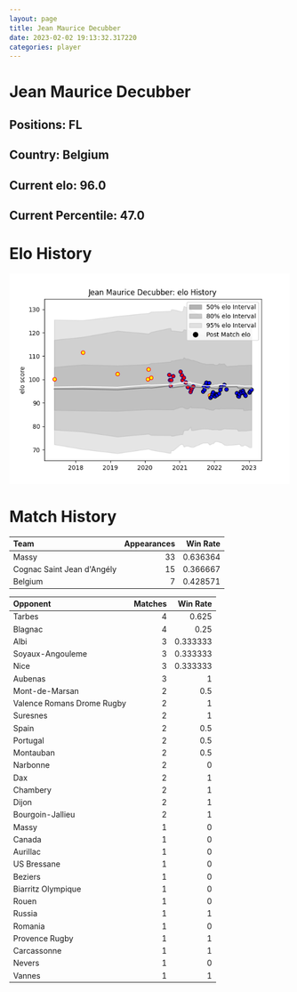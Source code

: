 ```yaml
---  
layout: page  
title: Jean Maurice Decubber  
date: 2023-02-02 19:13:32.317220  
categories: player  
---
```

# Jean Maurice Decubber

## Positions: FL

## Country: Belgium

## Current elo: 96.0

## Current Percentile: 47.0

# Elo History


![elo history](history_JeanMauriceDecubber.png)
# Match History


| Team                       |   Appearances |   Win Rate |
|:---------------------------|--------------:|-----------:|
| Massy                      |            33 |   0.636364 |
| Cognac Saint Jean d'Angély |            15 |   0.366667 |
| Belgium                    |             7 |   0.428571 |

| Opponent                   |   Matches |   Win Rate |
|:---------------------------|----------:|-----------:|
| Tarbes                     |         4 |   0.625    |
| Blagnac                    |         4 |   0.25     |
| Albi                       |         3 |   0.333333 |
| Soyaux-Angouleme           |         3 |   0.333333 |
| Nice                       |         3 |   0.333333 |
| Aubenas                    |         3 |   1        |
| Mont-de-Marsan             |         2 |   0.5      |
| Valence Romans Drome Rugby |         2 |   1        |
| Suresnes                   |         2 |   1        |
| Spain                      |         2 |   0.5      |
| Portugal                   |         2 |   0.5      |
| Montauban                  |         2 |   0.5      |
| Narbonne                   |         2 |   0        |
| Dax                        |         2 |   1        |
| Chambery                   |         2 |   1        |
| Dijon                      |         2 |   1        |
| Bourgoin-Jallieu           |         2 |   1        |
| Massy                      |         1 |   0        |
| Canada                     |         1 |   0        |
| Aurillac                   |         1 |   0        |
| US Bressane                |         1 |   0        |
| Beziers                    |         1 |   0        |
| Biarritz Olympique         |         1 |   0        |
| Rouen                      |         1 |   0        |
| Russia                     |         1 |   1        |
| Romania                    |         1 |   0        |
| Provence Rugby             |         1 |   1        |
| Carcassonne                |         1 |   1        |
| Nevers                     |         1 |   0        |
| Vannes                     |         1 |   1        |